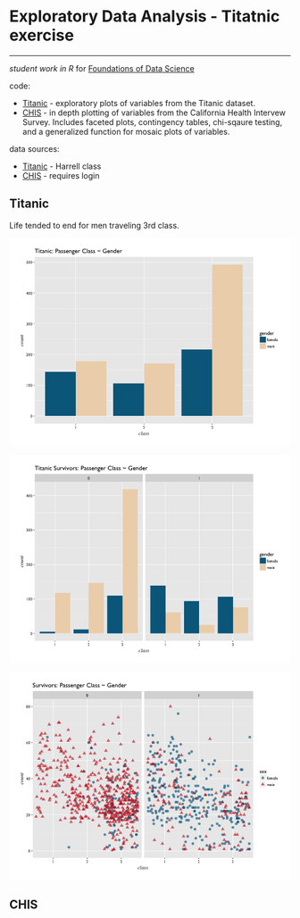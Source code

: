 # Exploratory Data Analysis - Titatnic exercise
-----------------------------------------------

_student work in R_ for [Foundations of Data Science](https://www.springboard.com/workshops/data-science)


code:

- [Titanic](titanic-EDA.R) - exploratory plots of variables from the Titanic dataset. 
- [CHIS](CHIS.R) - in depth plotting of variables from the California Health Intervew Survey. Includes faceted plots, contingency tables, chi-sqaure testing, and a generalized function for mosaic plots of variables.

data sources:

- [Titanic](biostat.mc.vanderbilt.edu/wiki/pub/Main/DataSets/titanic3.xls) - Harrell class
- [CHIS](http://healthpolicy.ucla.edu/chis/data/Pages/public-use-data.aspx) - requires login

## Titanic

Life tended to end for men traveling 3rd class.

![t01](plots/titanic-01.png)

![t02](plots/titanic-02.png)

![t03](plots/titanic-03.png)

## CHIS

